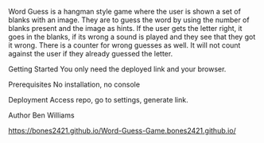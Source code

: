 Word Guess
is a hangman style game where the user is shown a set of blanks with an image. They are to guess the word by using the number of blanks present and the image as hints. If the user gets the letter right, it goes in the blanks, if its wrong a sound is played and they see that they got it wrong. There is a counter for wrong guesses as well. It will not count against the user if they already guessed the letter.

Getting Started
You only need the deployed link and your browser.

Prerequisites
No installation, no console

Deployment
Access repo, go to settings, generate link.

Author
Ben Williams

https://bones2421.github.io/Word-Guess-Game.bones2421.github.io/
